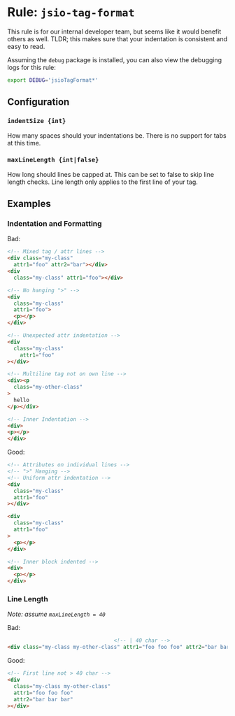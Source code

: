 # Rule: `jsio-tag-format`

This rule is for our internal developer team, but seems like it would benefit others as well.  TLDR; this makes sure that your indentation is consistent and easy to read.

Assuming the `debug` package is installed, you can also view the debugging logs for this rule:

``` bash
export DEBUG='jsioTagFormat*'
```


## Configuration

### `indentSize {int}`

How many spaces should your indentations be.  There is no support for tabs at this time.


### `maxLineLength {int|false}`

How long should lines be capped at.  This can be set to false to skip line length checks.  Line length only applies to the first line of your tag.



## Examples

### Indentation and Formatting

Bad:
``` html
<!-- Mixed tag / attr lines -->
<div class="my-class"
  attr1="foo" attr2="bar"></div>
<div
  class="my-class" attr1="foo"></div>

<!-- No hanging ">" -->
<div
  class="my-class"
  attr1="foo">
  <p></p>
</div>

<!-- Unexpected attr indentation -->
<div
  class="my-class"
    attr1="foo"
></div>

<!-- Multiline tag not on own line -->
<div><p
  class="my-other-class"
>
  hello
</p></div>

<!-- Inner Indentation -->
<div>
<p></p>
</div>
```

Good:
``` html
<!-- Attributes on individual lines -->
<!-- ">" Hanging -->
<!-- Uniform attr indentation -->
<div
  class="my-class"
  attr1="foo"
></div>

<div
  class="my-class"
  attr1="foo"
>
  <p></p>
</div>

<!-- Inner block indented -->
<div>
  <p></p>
</div>
```


### Line Length

_Note: assume `maxLineLength = 40`_

Bad:
``` html
                                  <!-- | 40 char -->
<div class="my-class my-other-class" attr1="foo foo foo" attr2="bar bar bar"></div>
```

Good:
``` html
<!-- First line not > 40 char -->
<div
  class="my-class my-other-class"
  attr1="foo foo foo"
  attr2="bar bar bar"
></div>
```
